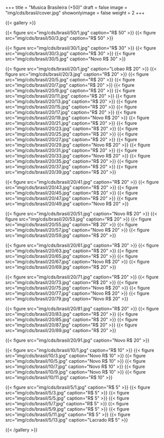 +++
title = "Musica Brasileira (+50)"
draft = false
image = "img/cds/brasil/cover.jpg"
showonlyimage = false
weight = 2
+++
<!--more-->

{{< gallery >}}

{{< figure src="img/cds/brasil/50/1.jpg" caption="R$ 50" >}}
{{< figure src="img/cds/brasil/50/3.jpg" caption="R$ 50" >}}

{{< figure src="img/cds/brasil/30/1.jpg" caption="R$ 30" >}}
{{< figure src="img/cds/brasil/30/3.jpg" caption="R$ 30" >}}
{{< figure src="img/cds/brasil/30/5.jpg" caption="Novo R$ 30" >}}

{{< figure src="img/cds/brasil/20/1.jpg" caption="Lobao R$ 20" >}}
{{< figure src="img/cds/brasil/20/3.jpg" caption="R$ 20" >}}
{{< figure src="img/cds/brasil/20/5.jpg" caption="R$ 20" >}}
{{< figure src="img/cds/brasil/20/7.jpg" caption="R$ 20" >}}
{{< figure src="img/cds/brasil/20/9.jpg" caption="R$ 20" >}}
{{< figure src="img/cds/brasil/20/11.jpg" caption="R$ 20" >}}
{{< figure src="img/cds/brasil/20/13.jpg" caption="R$ 20" >}}
{{< figure src="img/cds/brasil/20/15.jpg" caption="R$ 20" >}}
{{< figure src="img/cds/brasil/20/17.jpg" caption="R$ 20" >}}
{{< figure src="img/cds/brasil/20/19.jpg" caption="Novo R$ 20" >}}
{{< figure src="img/cds/brasil/20/21.jpg" caption="R$ 20" >}}
{{< figure src="img/cds/brasil/20/23.jpg" caption="R$ 20" >}}
{{< figure src="img/cds/brasil/20/25.jpg" caption="R$ 20" >}}
{{< figure src="img/cds/brasil/20/27.jpg" caption="R$ 20" >}}
{{< figure src="img/cds/brasil/20/29.jpg" caption="Novo R$ 20" >}}
{{< figure src="img/cds/brasil/20/31.jpg" caption="R$ 20" >}}
{{< figure src="img/cds/brasil/20/33.jpg" caption="Novo R$ 20" >}}
{{< figure src="img/cds/brasil/20/35.jpg" caption="R$ 20" >}}
{{< figure src="img/cds/brasil/20/37.jpg" caption="R$ 20" >}}
{{< figure src="img/cds/brasil/20/39.jpg" caption="R$ 20" >}}

{{< figure src="img/cds/brasil/20/41.jpg" caption="R$ 20" >}}
{{< figure src="img/cds/brasil/20/43.jpg" caption="R$ 20" >}}
{{< figure src="img/cds/brasil/20/45.jpg" caption="R$ 20" >}}
{{< figure src="img/cds/brasil/20/47.jpg" caption="R$ 20" >}}
{{< figure src="img/cds/brasil/20/49.jpg" caption="Novo R$ 20" >}}

{{< figure src="img/cds/brasil/20/51.jpg" caption="Novo R$ 20" >}}
{{< figure src="img/cds/brasil/20/53.jpg" caption="R$ 20" >}}
{{< figure src="img/cds/brasil/20/55.jpg" caption="R$ 20" >}}
{{< figure src="img/cds/brasil/20/57.jpg" caption="Novo R$ 20" >}}
{{< figure src="img/cds/brasil/20/59.jpg" caption="R$ 20" >}}

{{< figure src="img/cds/brasil/20/61.jpg" caption="R$ 20" >}}
{{< figure src="img/cds/brasil/20/63.jpg" caption="R$ 20" >}}
{{< figure src="img/cds/brasil/20/65.jpg" caption="R$ 20" >}}
{{< figure src="img/cds/brasil/20/67.jpg" caption="Novo R$ 20" >}}
{{< figure src="img/cds/brasil/20/69.jpg" caption="R$ 20" >}}

{{< figure src="img/cds/brasil/20/71.jpg" caption="R$ 20" >}}
{{< figure src="img/cds/brasil/20/73.jpg" caption="R$ 20" >}}
{{< figure src="img/cds/brasil/20/75.jpg" caption="Novo R$ 20" >}}
{{< figure src="img/cds/brasil/20/77.jpg" caption="Novo R$ 20" >}}
{{< figure src="img/cds/brasil/20/79.jpg" caption="Novo R$ 20" >}}

{{< figure src="img/cds/brasil/20/81.jpg" caption="R$ 20" >}}
{{< figure src="img/cds/brasil/20/83.jpg" caption="R$ 20" >}}
{{< figure src="img/cds/brasil/20/85.jpg" caption="R$ 20" >}}
{{< figure src="img/cds/brasil/20/87.jpg" caption="R$ 20" >}}
{{< figure src="img/cds/brasil/20/89.jpg" caption="R$ 20" >}}

{{< figure src="img/cds/brasil/20/91.jpg" caption="Novo R$ 20" >}}


{{< figure src="img/cds/brasil/10/1.jpg" caption="R$ 10" >}}
{{< figure src="img/cds/brasil/10/3.jpg" caption="Novo R$ 10" >}}
{{< figure src="img/cds/brasil/10/5.jpg" caption="Novo R$ 10" >}}
{{< figure src="img/cds/brasil/10/7.jpg" caption="Novo R$ 10" >}}
{{< figure src="img/cds/brasil/10/9.jpg" caption="Novo R$ 10" >}}
{{< figure src="img/cds/brasil/10/11.jpg" caption="R$ 10" >}}

{{< figure src="img/cds/brasil/5/1.jpg" caption="R$ 5" >}}
{{< figure src="img/cds/brasil/5/3.jpg" caption="R$ 5" >}}
{{< figure src="img/cds/brasil/5/5.jpg" caption="R$ 5" >}}
{{< figure src="img/cds/brasil/5/7.jpg" caption="R$ 5" >}}
{{< figure src="img/cds/brasil/5/9.jpg" caption="R$ 5" >}}
{{< figure src="img/cds/brasil/5/11.jpg" caption="R$ 5" >}}
{{< figure src="img/cds/brasil/5/13.jpg" caption="Lacrado R$ 5" >}}

{{< /gallery >}}